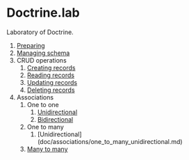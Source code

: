 # Doctrine.lab

Laboratory of Doctrine.

1. [Preparing](doc/preparing.md)
2. [Managing schema](doc/managing_schema.md)
3. CRUD operations
    1. [Creating records](doc/crud_operations/creating_records.md)
    2. [Reading records](doc/crud_operations/reading_records.md)
    3. [Updating records](doc/crud_operations/updating_records.md)
    4. [Deleting records](doc/crud_operations/deleting_records.md)
4. Associations
    1. One to one
        1. [Unidirectional](doc/associations/one_to_one_unidirectional.md)
        2. [Bidirectional](doc/associations/one_to_one_bidirectional.md)
    2. One to many
        1. [Unidirectional] (doc/associations/one_to_many_unidirectional.md)
    3. [Many to many](doc/associations/many_to_many.md)

